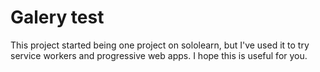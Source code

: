 # Galery test
This project started being one project on sololearn, but I've used it to try service workers and progressive web apps.
I hope this is useful for you.
